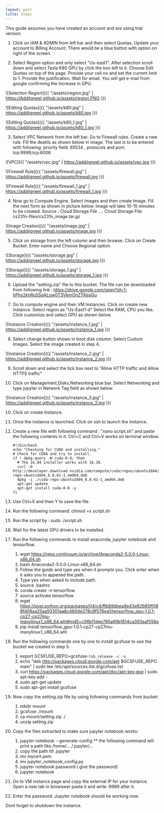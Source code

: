 ```yaml
---
layout: post
title: Steps
---
```



This guide assumes you have created an account and are using trial version.

1. Click on IAM & ADMIN from left bar and then select Quotas. Update your account to Billing Account. There would be a blue button with option on right of the screen.


2. Select Region option and only select "Us-east1". After selection scroll down and select Tesla K80 GPU by click the box left to it. Choose Edit Quotas on top of the page. Provide your cell no and set the current limit to 1. Provide the justification. Wait for email. You will get e-mail from google confirming the increase in GPU.

![Selection Region]({{ "/assets/region.jpg" | https://AddiIgneel.github.io/assets/region.PNG }})

![Editing Quotas]({{ "/assets/k80.jpg" | https://addiigneel.github.io/assets/k80.jpg }})

![Editing Quotas]({{ "/assets/k80_1.jpg" | https://addiigneel.github.io/assets/k80_1.jpg }})

3. Select VPC Network from the left bar. Go to Firewall rules. Create a new rule. Fill the deatils as shown below in image.
   The last is to be entered with following: priority field: 65534 , protocols and port: tcp:9999;tcp:6006

![VPC]({{ "/assets/vpc.jpg" | https://addiigneel.github.io/assets/vpc.jpg }})

![Firewall Rule]({{ "/assets/firewall.jpg" | https://addiigneel.github.io/assets/firewall.jpg }})

![Firewall Rule]({{ "/assets/firewall_1.jpg" | https://addiigneel.github.io/assets/firewall_1.jpg }})

4. Now go to Compute Engine. Select Images and then create Image. Fill the next form as shown in picture below. Image will take 10-15 minutes to be created. Source : Cloud Storage File .... Cloud Storage File: cs231n-files/cs231n_image.tar.gz

![Image Creation]({{ "/assets/image.jpg" | https://addiigneel.github.io/assets/image.jpg }})

5. Click on storage from the left column and then browse. Click on Create Bucket. Enter name and Choose Regional option. 

![Storage]({{ "/assets/storage.jpg" | https://addiigneel.github.io/assets/storage.jpg }})

![Storage]({{ "/assets/storage_1.jpg" | https://addiigneel.github.io/assets/storage_1.jpg }})

6. Upload the "setting.zip" file to this bucket. The file can be downloaded from following link : https://drive.google.com/open?id=1-hPhx2khRu5SqALow0T3VkmOnZTKepGu

7. Go to compute engine and then VM Instances. Click on create new instance. Select region as "Us-East1-d" Select the RAM, CPU you like. Click customize and select GPU as shown below. 

![Instance Creation]({{ "/assets/instance_1.jpg" | https://addiigneel.github.io/assets/instance_1.jpg }})

8. Select change button shown in boot disk column. Select Custom Images. Select the image created in step 4. 

![Instance Creation]({{ "/assets/instance_2.jpg" | https://addiigneel.github.io/assets/instance_2.jpg }})

9. Scroll down and select the tick box next to "Allow HTTP traffic and Allow HTTPS traffic"

8. Click on Management,Disks,Networking blue bar. Select Networking and type jupyter in Network Tag field as shown below.

![Instance Creation]({{ "/assets/instance_3.jpg" | https://addiigneel.github.io/assets/instance_3.jpg }})


10. Click on create Instance. 

11. Once the instance is launched. Click on ssh to launch the instance.

12. Create a new file with following command : "nano script.sh" and paste the following contents in it. Ctrl+C and Ctrl+V works on terminal window.
      
        #!/bin/bash
        echo "Checking for CUDA and installing."
        # Check for CUDA and try to install.
        if ! dpkg-query -W cuda-8-0; then
          # The 16.04 installer works with 16.10.
          curl -O http://developer.download.nvidia.com/compute/cuda/repos/ubuntu1604/x86_64/cuda-repo-ubuntu1604_8.0.61-1_amd64.deb
          dpkg -i ./cuda-repo-ubuntu1604_8.0.61-1_amd64.deb
          apt-get update
          apt-get install cuda-8-0 -y
        fi
        
12. Use Ctrl+X and then Y to save the file.

13. Run the following command: chmod +x script.sh

14. Run the script by : sudo ./script.sh

15. Wait for the latest GPU drivers to be installed.

16. Run the following commands to install anaconda, jupyter notebook and tensorflow.
    
    1. wget https://repo.continuum.io/archive/Anaconda2-5.0.0-Linux-x86_64.sh
    2. bash Anaconda2-5.0.0-Linux-x86_64.sh
    3. Follow the guide and type yes when it prompts you. Click enter when it asks you to appened the path.
    4. Type yes when asked to include path.
    5. source .bashrc
    6. conda create -n tensorflow
    7. source activate tensorflow
    8. wget https://pypi.python.org/packages/04/c4/ffb89dbea9e43e82665ff088fd08aa25aa93301aa8c480de278c8f576ea1/tensorflow_gpu-1.0.1-cp27-cp27mu-manylinux1_x86_64.whl#md5=c06b11dee765a99b1814ca393aaf558a
    9. pip install tensorflow_gpu-1.0.1-cp27-cp27mu-manylinux1_x86_64.whl

16. Run the following commands one by one to install gcsfuse to use the bucket we created in step 5.
    
    1. export GCSFUSE_REPO=gcsfuse-`lsb_release -c -s`
    2. echo "deb http://packages.cloud.google.com/apt $GCSFUSE_REPO main" | sudo tee /etc/apt/sources.list.d/gcsfuse.list
    3. curl https://packages.cloud.google.com/apt/doc/apt-key.gpg | sudo apt-key add -
    4. sudo apt-get update
    5. sudo apt-get install gcsfuse
    
17. Now copy the setting.zip file by using following commands from bucket:
    
    1. mkdir mount
    2. gcsfuse <your bucket name> ./mount
    3. cp mount/setting.zip ./
    4. unzip setting.zip
    
18. Copy the files extracted to make sure jupyter notebook works:
      
    1. jupyter notebook --generate-config  ** the following command will print a path like /home/<your username>..../.jupyter/...
    2. copy the path till .jupyter
    3. mv mycert.pem <paste path here>
    4. mv jupyter_notebook_config.py <paste path here>
    5. jupyter notebook password ( give the password)
    6. jupyter notebook
 
 17. Go to VM instance page and copy the external IP for your instance. Open a new tab in browswer paste it and write :9999 after it. 
 18. Enter the password. Jupyter notebook should be working now.
    
 Dont forget to shutdown the instance.
